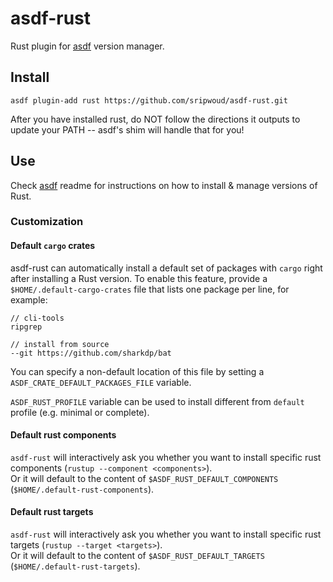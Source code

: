 # asdf-rust


Rust plugin for [asdf](https://github.com/asdf-vm/asdf) version manager.

## Install

```shell
asdf plugin-add rust https://github.com/sripwoud/asdf-rust.git
```

After you have installed rust, do NOT follow the directions it outputs to update your PATH
 -- asdf's shim will handle that for you!

## Use

Check [asdf](https://github.com/asdf-vm/asdf) readme for instructions on how to install & manage versions of Rust.

### Customization
#### Default `cargo` crates

asdf-rust can automatically install a default set of packages with `cargo` right after installing a Rust version.
To enable this feature, provide a `$HOME/.default-cargo-crates` file that lists one package per line, for example:

```text
// cli-tools
ripgrep

// install from source
--git https://github.com/sharkdp/bat
```

You can specify a non-default location of this file by setting a `ASDF_CRATE_DEFAULT_PACKAGES_FILE` variable.

`ASDF_RUST_PROFILE` variable can be used to install different from `default` profile (e.g. minimal or complete).

#### Default rust components
`asdf-rust` will interactively ask you whether you want to install specific rust components (`rustup --component <components>`).  
Or it will default to the content of `$ASDF_RUST_DEFAULT_COMPONENTS` (`$HOME/.default-rust-components`).

#### Default rust targets
`asdf-rust` will interactively ask you whether you want to install specific rust targets (`rustup --target <targets>`).  
Or it will default to the content of `$ASDF_RUST_DEFAULT_TARGETS` (`$HOME/.default-rust-targets`).
